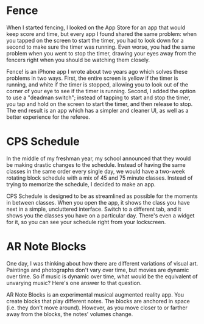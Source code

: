 # Fence

When I started fencing, I looked on the App Store for an app that would keep score and time, but every app I found shared the same problem: when you tapped on the screen to start the timer, you had to look down for a second to make sure the timer was running. Even worse, you had the same problem when you went to stop the timer, drawing your eyes away from the fencers right when you should be watching them closely. 

Fence! is an iPhone app I wrote about two years ago which solves these problems in two ways. First, the entire screen is yellow if the timer is running, and white if the timer is stopped, allowing you to look out of the corner of your eye to see if the timer is running. Second, I added the option to use a "deadman switch"; instead of tapping to start and stop the timer, you tap and hold on the screen to start the timer, and then release to stop. The end result is an app which has a simpler and cleaner UI, as well as a better experience for the referee. 

# CPS Schedule

In the middle of my freshman year, my school announced that they would be making drastic changes to the schedule. Instead of having the same classes in the same order every single day, we would have a two-week rotating block schedule with a mix of 45 and 75 minute classes. Instead of trying to memorize the schedule, I decided to make an app. 

CPS Schedule is designed to be as streamlined as possible for the moments in between classes. When you open the app, it shows the class you have next in a simple, uncluttered interface. Switch to a different tab, and it shows you the classes you have on a particular day. There's even a widget for it, so you can see your schedule right from your lockscreen. 

# AR Note Blocks

One day, I was thinking about how there are different variations of visual art. Paintings and photographs don't vary over time, but movies are dynamic over time. So if music is dynamic over time, what would be the equivalent of unvarying music? Here's one answer to that question. 

AR Note Blocks is an experimental musical augmented reality app. You create blocks that play different notes. The blocks are anchored in space (i.e. they don't move around). However, as you move closer to or farther away from the blocks, the notes' volumes change. 

